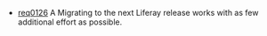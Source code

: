 * [req0126](https://github.com/PolitAktiv/politaktiv-requirements/tree/master/en/requirements/req0126.md) A Migrating to the next Liferay release works with as few additional effort as possible.
